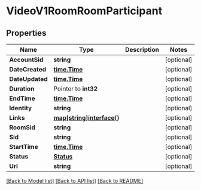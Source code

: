 # VideoV1RoomRoomParticipant

## Properties

Name | Type | Description | Notes
------------ | ------------- | ------------- | -------------
**AccountSid** | **string** |  | [optional] 
**DateCreated** | [**time.Time**](time.Time.md) |  | [optional] 
**DateUpdated** | [**time.Time**](time.Time.md) |  | [optional] 
**Duration** | Pointer to **int32** |  | [optional] 
**EndTime** | [**time.Time**](time.Time.md) |  | [optional] 
**Identity** | **string** |  | [optional] 
**Links** | [**map[string]interface{}**](.md) |  | [optional] 
**RoomSid** | **string** |  | [optional] 
**Sid** | **string** |  | [optional] 
**StartTime** | [**time.Time**](time.Time.md) |  | [optional] 
**Status** | [**Status**](status.md) |  | [optional] 
**Url** | **string** |  | [optional] 

[[Back to Model list]](../README.md#documentation-for-models) [[Back to API list]](../README.md#documentation-for-api-endpoints) [[Back to README]](../README.md)


